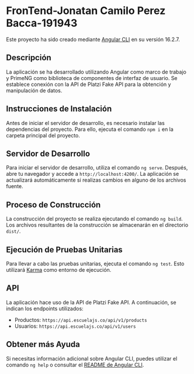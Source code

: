 # FronTend-Jonatan Camilo Perez Bacca-191943

Este proyecto ha sido creado mediante [Angular CLI](https://github.com/angular/angular-cli) en su versión 16.2.7.

## Descripción

La aplicación se ha desarrollado utilizando Angular como marco de trabajo y PrimeNG como biblioteca de componentes de interfaz de usuario. Se establece conexión con la API de Platzi Fake API para la obtención y manipulación de datos.

## Instrucciones de Instalación

Antes de iniciar el servidor de desarrollo, es necesario instalar las dependencias del proyecto. Para ello, ejecuta el comando `npm i` en la carpeta principal del proyecto.

## Servidor de Desarrollo

Para iniciar el servidor de desarrollo, utiliza el comando `ng serve`. Después, abre tu navegador y accede a `http://localhost:4200/`. La aplicación se actualizará automáticamente si realizas cambios en alguno de los archivos fuente.

## Proceso de Construcción

La construcción del proyecto se realiza ejecutando el comando `ng build`. Los archivos resultantes de la construcción se almacenarán en el directorio `dist/`.

## Ejecución de Pruebas Unitarias

Para llevar a cabo las pruebas unitarias, ejecuta el comando `ng test`. Esto utilizará [Karma](https://karma-runner.github.io) como entorno de ejecución.

## API

La aplicación hace uso de la API de Platzi Fake API. A continuación, se indican los endpoints utilizados:

- Productos: `https://api.escuelajs.co/api/v1/products`
- Usuarios: `https://api.escuelajs.co/api/v1/users`

## Obtener más Ayuda

Si necesitas información adicional sobre Angular CLI, puedes utilizar el comando `ng help` o consultar el [README de Angular CLI](https://github.com/angular/angular-cli/blob/master/README.md).
